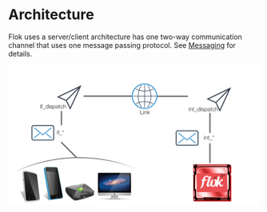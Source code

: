 # Architecture
Flok uses a server/client architecture has one two-way communication channel that uses one message passing protocol.  See [Messaging](./messaging.md) for details.

![Arch](./images/flok_arch.png)
